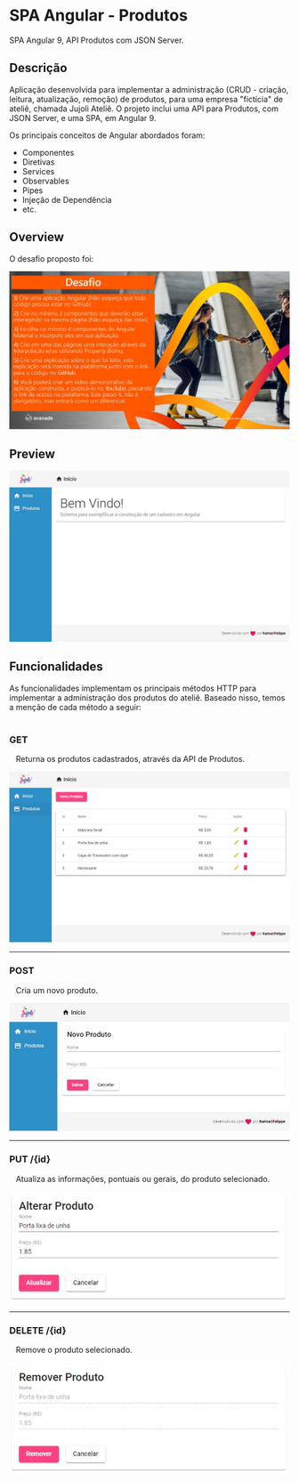 # SPA Angular - Produtos
 SPA Angular 9, API Produtos com JSON Server.
 
 
## Descrição

Aplicação desenvolvida para implementar a administração (CRUD - criação, leitura, atualização, remoção) de produtos, para uma empresa "fictícia" de ateliê, chamada Jujoli Ateliê.
O projeto inclui uma API para Produtos, com JSON Server, e uma SPA, em Angular 9.

Os principais conceitos de Angular abordados foram:
* Componentes
* Diretivas
* Services
* Observables
* Pipes
* Injeção de Dependência
* etc.


## Overview

O desafio proposto foi:

<p align="center">
  <img src="https://raw.githubusercontent.com/karinasantosfelippe/SPA-Angular/main/.github/desafio.jpg" />
</p>


## Preview

<p align="center">
  <img src="https://raw.githubusercontent.com/karinasantosfelippe/SPA-Angular/main/.github/inicio.jpg" />
</p>


## Funcionalidades

As funcionalidades implementam os principais métodos HTTP para implementar a administração dos produtos do ateliê.
Baseado nisso, temos a menção de cada método a seguir:
<br/><br/>


### GET

&nbsp;&nbsp;&nbsp;Returna os produtos cadastrados, através da API de Produtos.<br/>

<p align="center">
  <img src="https://raw.githubusercontent.com/karinasantosfelippe/SPA-Angular/main/.github/produtos.jpg" />
</p>


---

### POST

&nbsp;&nbsp;&nbsp;Cria um novo produto.

<p align="center">
  <img src="https://raw.githubusercontent.com/karinasantosfelippe/SPA-Angular/main/.github/novo-produto.jpg" />
</p>


---

### PUT /{id}

&nbsp;&nbsp;&nbsp;Atualiza as informações, pontuais ou gerais, do produto selecionado.

<p>
  <img src="https://raw.githubusercontent.com/karinasantosfelippe/SPA-Angular/main/.github/alterar-produto.jpg" />
</p>


---

### DELETE /{id}

&nbsp;&nbsp;&nbsp;Remove o produto selecionado.
<p>
  <img src="https://raw.githubusercontent.com/karinasantosfelippe/SPA-Angular/main/.github/remover-produto.jpg" />
</p>






